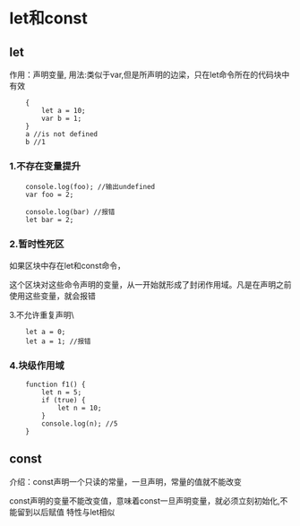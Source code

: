 # let和const
## let
作用：声明变量,
用法:类似于var,但是所声明的边梁，只在let命令所在的代码块中有效

        {
            let a = 10;
            var b = 1;
        }
        a //is not defined
        b //1
### 1.不存在变量提升

        console.log(foo); //输出undefined
        var foo = 2;

        console.log(bar) //报错
        let bar = 2;
### 2.暂时性死区

如果区块中存在let和const命令，

这个区块对这些命令声明的变量，从一开始就形成了封闭作用域。凡是在声明之前使用这些变量，就会报错

3.不允许重复声明\

        let a = 0;
        let a = 1; //报错

### 4.块级作用域

        function f1() {
            let n = 5;
            if (true) {
                let n = 10;
            }
            console.log(n); //5
        }



## const
介绍：const声明一个只读的常量，一旦声明，常量的值就不能改变

const声明的变量不能改变值，意味着const一旦声明变量，就必须立刻初始化,不能留到以后赋值
特性与let相似